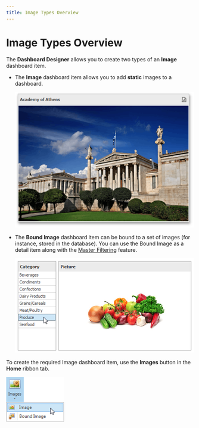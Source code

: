 ```yaml
---
title: Image Types Overview
---
```

# Image Types Overview
The **Dashboard Designer** allows you to create two types of an **Image** dashboard item.
* The **Image** dashboard item allows you to add **static** images to a dashboard.
	
	![MainFeatures_Image](../../../../images/img18213.png)
* The **Bound Image** dashboard item can be bound to a set of images (for instance, stored in the database). You can use the Bound Image as a detail item along with the [Master Filtering](../../interactivity/master-filtering.md) feature.
	
	![ImageOverview_BoundImage](../../../../images/img123287.png)

To create the required Image dashboard item, use the **Images** button in the **Home** ribbon tab.

![ImagesButtonRibbon](../../../../images/img123288.png)